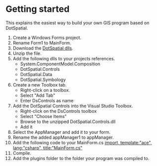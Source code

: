 # Getting started

This explains the easiest way to build your own GIS program based on DotSpatial.

1. Create a Windows Forms project.
2. Rename Form1 to MainForm.
3. Download the [DotSpatial dlls](https://ci.appveyor.com/api/projects/mogikanin/dotspatial/artifacts/Source/bin/Release.zip?branch=master).
4. Unzip the file.
5. Add the following dlls to your projects references.
   * System.ComponentModel.Composition
   * DotSpatial.Controls
   * DotSpatial.Data
   * DotSpatial.Symbology
6. Create a new Toolbox tab.
   * Right-click on a toolbox.
   * Select "Add Tab"
   * Enter DsControls as name
7. Add the DotSpatial Controls into the Visual Studio Toolbox.
   * Right-click on the DsControls toolbox
   * Select "Choose Items"
   * Browse to the unzipped DotSpatial.Controls.dll
   * Add it
8. Select the AppManager and add it to your form.
9. Rename the added appManager1 to appManager.
10. Add the following code to your MainForm.cs
[import, template:"ace", lang:"csharp", title:"MainForm.cs"](../Source/DemoMap/MainForm.cs)
11. Compile.
12. Add the plugins folder to the folder your program was compiled to.




